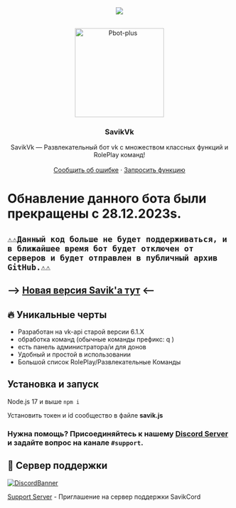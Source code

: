 
<center><img src="https://capsule-render.vercel.app/api?type=waving&color=gradient&height=200&section=header&text=SAVIKVK&fontSize=80&fontAlignY=35&animation=twinkling&fontColor=gradient" /></center>

<!-- PROJECT LOGO -->
<br />
<p align="center">
  <a href="https://github.com/INZEWORLD/savikvk">
    <img src="https://inzeworld.com/assets/img/savik.webp" alt="Pbot-plus" width="200" height="200">
  </a>

  <h3 align="center">SavikVk</h3>

  <p align="center">
    SavikVk — Развлекательный бот vk 
с множеством классных функций и RolePlay команд!
    <br />
    <br />
    <a href="https://github.com/INZEWORLD/SavikVk/issues">Сообщить об ошибке</a>
    ·
    <a href="https://github.com/INZEWORLD/SavikVk/issues">Запросить функцию</a>
  </p>
</p>
<!-- ABOUT THE PROJECT -->

# Обнавление данного бота были прекращены с 28.12.2023s.
## ``⚠️⚠️Данный код больше не будет поддерживаться, и в ближайшее время бот будет отключен от серверов и будет отправлен в публичный архив GitHub.⚠️⚠️``
##  --> [Новая версия Savik'a тут](https://github.com/INZEWORLD/SavikVk) <--
## 🔥 Уникальные черты

- Разработан на vk-api старой версии 6.1.Х
- обработка команд (обычные команды префикс: q )
- есть панель администратора/и для донов
- Удобный и простой в использовании
- Большой список RolePlay/Развлекательные Команды

## Установка и запуск

Node.js 17 и выше `npm i`

Установить токен и id сообщество в файле **savik.js**




### **Нужна помощь?** Присоединяйтесь к нашему [Discord Server](https://discord.gg/xTmekE7Urz) и задайте вопрос на канале `#support`.


## 💌 Сервер поддержки

[![DiscordBanner](https://invidget.switchblade.xyz/xTmekE7Urz)](https://discord.gg/xTmekE7Urz)


[Support Server](https://discord.gg/xTmekE7Urz) - Приглашение на сервер поддержки SavikCord
